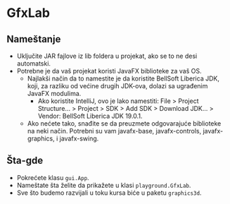 # GfxLab


## Nameštanje

- Uključite JAR fajlove iz lib foldera u projekat, ako se to ne desi automatski.
- Potrebne je da vaš projekat koristi JavaFX biblioteke za vaš OS.
  - Najlakši način da to namestite je da koristite BellSoft Liberica JDK, koji, za razliku od većine drugih JDK-ova, dolazi sa ugrađenim JavaFX modulima.
    - Ako koristite IntelliJ, ovo je lako namestiti: File > Project Structure... > Project > SDK > Add SDK > Download JDK... > Vendor: BellSoft Liberica JDK 19.0.1.
  - Ako nećete tako, snađite se da preuzmete odgovarajuće biblioteke na neki način. Potrebni su vam javafx-base, javafx-controls, javafx-graphics, i javafx-swing.
  

## Šta-gde

- Pokrećete klasu `gui.App`.
- Nameštate šta želite da prikažete u klasi `playground.GfxLab`.
- Sve što budemo razvijali u toku kursa biće u paketu `graphics3d`.
